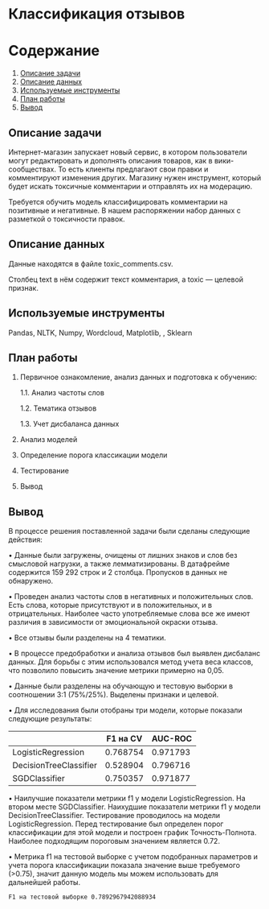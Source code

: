 # Классификация отзывов

# Содержание
1. [Описание задачи](#описание-задач)
2. [Описание данных](#описание-данных)
3. [Используемые инструменты](#используемые-инструменты)
4. [План работы](#план-работы)
5. [Вывод](##Вывод)

## Описание задачи 

Интернет-магазин запускает новый сервис, в котором пользователи могут редактировать и дополнять описания товаров, как в вики-сообществах. То есть клиенты предлагают свои правки и комментируют изменения других. Магазину нужен инструмент, который будет искать токсичные комментарии и отправлять их на модерацию.

Требуется обучить модель классифицировать комментарии на позитивные и негативные. В нашем распоряжении набор данных с разметкой о токсичности правок.

## Описание данных

Данные находятся в файле toxic_comments.csv.

Столбец text в нём содержит текст комментария, а toxic — целевой признак.


## Используемые инструменты 

 Pandas, NLTK, Numpy, Wordcloud, Matplotlib, , Sklearn

## План работы

1. Первичное ознакомление, анализ данных и подготовка к обучению:
   
     1.1. Анализ частоты слов
   
     1.2. Тематика отзывов
   
     1.3. Учет дисбаланса данных
   
2. Анализ моделей
3. Определение порога классикации модели
4. Тестирование
5. Вывод


## Вывод

В процессе решения поставленной задачи были сделаны следующие действия:


•	Данные были загружены, очищены от лишних знаков и слов без смысловой нагрузки, а также лемматизированы.  В датафрейме содержится 159 292 строк и 2 столбца. Пропусков в данных не обнаружено.


•	Проведен анализ частоты слов в негативных и положительных слов. Есть слова, которые присутствуют и в положительных, и в отрицательных. Наиболее часто употребляемые слова все же имеют различия в зависимости от эмоциональной окраски отзыва.


•	Все отзывы были разделены на 4 тематики.


•	В процессе предобработки и анализа отзывов был выявлен дисбаланс данных. Для борьбы с этим использовался метод учета веса классов, что позволило повысить значение метрики примерно на 0,05.


•	Данные были разделены на обучающую и тестовую выборки в соотношении 3:1 (75%/25%). Выделены признаки и целевой.


•	Для исследования были отобраны три модели, которые показали следующие результаты: 


|                           | F1 на CV | AUC-ROC  |
|---------------------------|----------|----------|
| LogisticRegression        | 0.768754 | 0.971793 |
| DecisionTreeClassifier    | 0.528904 | 0.796716 |
| SGDClassifier             | 0.750357 | 0.971877 |
                                        

•	Наилучшие показатели метрики f1 у модели LogisticRegression. На втором месте SGDClassifier. Наихудшие показатели метрики f1 у модели DecisionTreeClassifier.  Тестирование проводилось на модели LogisticRegression. Перед тестирование был определен порог классификации для этой модели и построен график Точность-Полнота. Наиболее подходящим пороговым значением является 0.72.


•	Метрика f1 на тестовой выборке с учетом подобранных параметров и учета порога классификации показала значение выше требуемого (>0.75), значит данную модель мы можем использовать для дальнейшей работы. 


    F1 на тестовой выборке 0.7892967942088934

